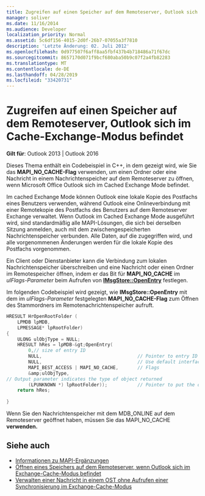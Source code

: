 ```yaml
---
title: Zugreifen auf einen Speicher auf dem Remoteserver, Outlook sich im Cache-Exchange-Modus befindet
manager: soliver
ms.date: 11/16/2014
ms.audience: Developer
localization_priority: Normal
ms.assetid: 5c6df156-4015-2d0f-26b7-07055a3f7810
description: 'Letzte Änderung: 02. Juli 2012'
ms.openlocfilehash: 0d977507f6aff8aa5fbf437b4b718486a71f67dc
ms.sourcegitcommit: 8657170d071f9bcf680aba50b9c07f2a4fb82283
ms.translationtype: MT
ms.contentlocale: de-DE
ms.lasthandoff: 04/28/2019
ms.locfileid: "33420731"
---
```

# <a name="access-a-store-on-the-remote-server-when-outlook-is-in-cached-exchange-mode"></a>Zugreifen auf einen Speicher auf dem Remoteserver, Outlook sich im Cache-Exchange-Modus befindet
 
**Gilt für**: Outlook 2013 | Outlook 2016 
  
Dieses Thema enthält ein Codebeispiel in C++, in dem gezeigt wird, wie Sie das **MAPI_NO_CACHE-Flag** verwenden, um einen Ordner oder eine Nachricht in einem Nachrichtenspeicher auf dem Remoteserver zu öffnen, wenn Microsoft Office Outlook sich im Cached Exchange Mode befindet. 
  
Im cached Exchange Mode können Outlook eine lokale Kopie des Postfachs eines Benutzers verwenden, während Outlook eine Onlineverbindung mit einer Remotekopie des Postfachs des Benutzers auf dem Remoteserver Exchange verwaltet. Wenn Outlook im Cached Exchange Mode ausgeführt wird, sind standardmäßig alle MAPI-Lösungen, die sich bei derselben Sitzung anmelden, auch mit dem zwischengespeicherten Nachrichtenspeicher verbunden. Alle Daten, auf die zugegriffen wird, und alle vorgenommenen Änderungen werden für die lokale Kopie des Postfachs vorgenommen.
  
Ein Client oder Dienstanbieter kann die Verbindung zum lokalen Nachrichtenspeicher überschreiben und eine Nachricht oder einen Ordner im Remotespeicher öffnen, indem er das Bit für **MAPI_NO_CACHE** im  *ulFlags-Parameter*  beim Aufrufen von **[IMsgStore::OpenEntry](imsgstore-openentry.md)** festlegen. 
  
Im folgenden Codebeispiel wird gezeigt, wie **IMsgStore::OpenEntry** mit dem im *ulFlags-Parameter* festgelegten **MAPI_NO_CACHE-Flag** zum Öffnen des Stammordners im Remotenachrichtenspeicher aufruft. 
  
```cpp
HRESULT HrOpenRootFolder ( 
    LPMDB lpMDB, 
    LPMESSAGE* lpRootFolder) 
{ 
    ULONG ulObjType = NULL; 
    HRESULT hRes = lpMDB-&gt;OpenEntry( 
        0,// size of entry ID       
        NULL,                                   // Pointer to entry ID 
        NULL,                                   // Use default interface (IMAPIFolder) 
        MAPI_BEST_ACCESS | MAPI_NO_CACHE,       // Flags 
        &amp;ulObjType,
// Output parameter indicates the type of object returned 
        (LPUNKNOWN *) lpRootFolder));           // Pointer to put the opened folder in 
    return hRes; 
 
}
```

Wenn Sie den Nachrichtenspeicher  mit dem MDB_ONLINE auf dem Remoteserver geöffnet haben, müssen Sie das MAPI_NO_CACHE **verwenden.** 
  
## <a name="see-also"></a>Siehe auch

- [Informationen zu MAPI-Ergänzungen](about-mapi-additions.md)
- [Öffnen eines Speichers auf dem Remoteserver, wenn Outlook sich im Exchange-Cache-Modus befindet](how-to-open-store-on-remote-server-in-cached-exchange-mode.md)
- [Verwalten einer Nachricht in einem OST ohne Aufrufen einer Synchronisierung im Exchange-Cache-Modus](how-to-manage-a-message-in-an-ost-without-invoking-a-synchronization.md)

